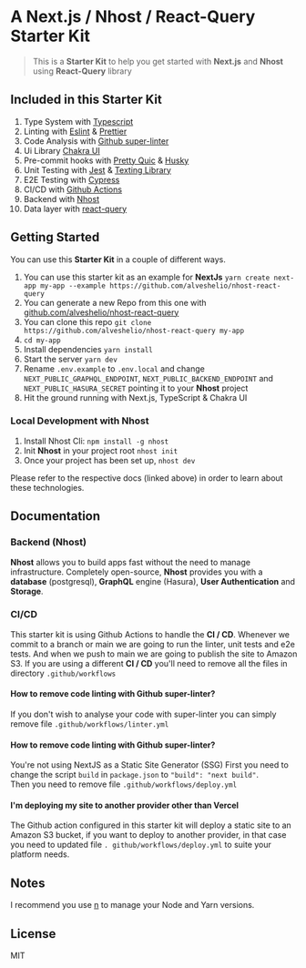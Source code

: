 # A Next.js / Nhost / React-Query Starter Kit

> This is a **Starter Kit** to help you get started with **Next.js** and **Nhost** using **React-Query** library

## Included in this Starter Kit

1. Type System with [Typescript](https://www.typescriptlang.org/)
2. Linting with [Eslint](https://eslint.org/) & [Prettier](https://prettier.io)
3. Code Analysis with [Github super-linter](https://github.com/github/super-linter)
4. Ui Library [Chakra UI](https://chakra-ui.com)
5. Pre-commit hooks with [Pretty Quic](https://github.com/azz/pretty-quic) & [Husky](https://typicode.github.io/husk)
6. Unit Testing with [Jest](https://jestjs.io/) & [Texting Library](https://testing-library.com/)
7. E2E Testing with [Cypress](https://cypress.io)
8. CI/CD with [Github Actions](https://github.com/features/actions)
9. Backend with [Nhost](https://nhost.io)
10. Data layer with [react-query](https://react-query.tanstack.com/)

## Getting Started

You can use this **Starter Kit** in a couple of different ways.

1. You can use this starter kit as an example for **NextJs**
   `yarn create next-app my-app --example https://github.com/alveshelio/nhost-react-query`
2. You can generate a new Repo from this one with
   [github.com/alveshelio/nhost-react-query](https://github.com/alveshelio/nhost-react-query)
3. You can clone this repo
   `git clone https://github.com/alveshelio/nhost-react-query my-app`
4. `cd my-app`
5. Install dependencies `yarn install`
6. Start the server `yarn dev`
7. Rename `.env.example` to `.env.local` and change `NEXT_PUBLIC_GRAPHQL_ENDPOINT`, `NEXT_PUBLIC_BACKEND_ENDPOINT` 
   and `NEXT_PUBLIC_HASURA_SECRET` pointing it to your **Nhost** project
8. Hit the ground running with Next.js, TypeScript & Chakra UI

### Local Development with Nhost
1. Install Nhost Cli: `npm install -g nhost`
2. Init **Nhost** in your project root `nhost init`
3. Once your project has been set up, `nhost dev`

Please refer to the respective docs (linked above) in order to learn about these technologies.

## Documentation

### Backend (Nhost)
**Nhost** allows you to build apps fast without the need to manage infrastructure.
Completely open-source, **Nhost** provides you with a **database** (postgresql), **GraphQL** engine (Hasura), **User 
Authentication** and **Storage**.

### CI/CD

This starter kit is using Github Actions to handle the **CI / CD**. Whenever we commit to a branch or main we are
going to run the linter, unit tests and e2e tests. And when we push to main we are going to publish the site to
Amazon S3.
If you are using a different **CI / CD** you'll need to remove all the files in directory `.github/workflows`

#### How to remove code linting with Github super-linter?

If you don't wish to analyse your code with super-linter you can simply remove file `.github/workflows/linter.yml`

#### How to remove code linting with Github super-linter?

You're not using NextJS as a Static Site Generator (SSG)
First you need to change the script `build` in `package.json` to
`"build": "next build"`. <br />
Then you need to remove file `.github/workflows/deploy.yml`

#### I'm deploying my site to another provider other than **Vercel**

The Github action configured in this starter kit will deploy a static site to an Amazon S3 bucket, if you want to
deploy to another provider, in that case you need to updated
file `. github/workflows/deploy.yml` to suite your platform needs.

## Notes

I recommend you use [n](https://github.com/tj/n) to manage your Node and Yarn versions.

## License

MIT
